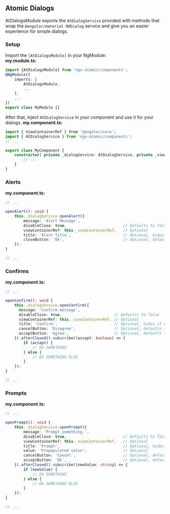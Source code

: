 ## Atomic Dialogs

AtDialogsModule exports the `AtDialogService` provided with methods that wrap the `@angular/material MdDialog` service
and give you an easier experience for simple dialogs.

### Setup
Import the `[AtDialogsModule]` in your NgModule:<br>
**my.module.ts:**
```typescript
import {AtDialogsModule} from 'ngx-atomic/components';
@NgModule({
    imports: [
        AtDialogsModule,
        ...
    ],
    ...
})
export class MyModule {}
```

After that, inject `AtDialogService` in your component and use it for your dialogs.
**my.component.ts:**
```typescript
import { ViewContainerRef } from '@angular/core';
import { AtDialogService } from 'ngx-atomic/components';
// ...

export class MyComponent {
    constructor( private _dialogService: AtDialogService, private _viewContainerRef: ViewContainerRef) {
        // ...
    }
}
```

### Alerts
**my.component.ts:**
```typescript
// ...

openAlert(): void {
    this._dialogService.openAlert({
        message: 'Alert Message',
        disableClose: true,                         // Defaults to false
        viewContainerRef: this._viewContainerRef,   // Optional
        title: 'Alert Title',                       // Optional, hides if not provided
        closeButton: 'Ok',                          // Optional, defaults to 'Close'
    });
}

// ...
```

### Confirms
**my.component.ts:**
```typescript
// ...

openConfirm(): void {
    this._dialogService.openConfirm({
      message: 'Confirm message',
      disableClose: true,                       // Defaults to false
      viewContainerRef: this._viewContainerRef, // Optional
      title: 'Confirm',                         // Optional, hides if not provided
      cancelButton: 'Disagree',                 // Optional, defaults to 'Cancel'
      acceptButton: 'Agree',                    // Optional, defaults to 'Accept'
    }).afterClosed().subscribe((accept: boolean) => {
        if (accept) {
            // DO SOMETHING
        } else {
            // DO SOMETHING ELSE
        }
    });
}

// ...
```

### Prompts
**my.component.ts:**
```typescript
// ...

openPrompt(): void {
    this._dialogService.openPrompt({
        message: 'Prompt something.',
        disableClose: true,                         // Defaults to false
        viewContainerRef: this._viewContainerRef,   // Optional
        title: 'Prompt',                            // Optional, hides if not provided
        value: 'Prepopulated value',                // Optional
        cancelButton: 'Cancel',                     // Optional, defaults to 'Cancel'
        acceptButton: 'Ok',                         // Optional, defaults to 'Accept'
    }).afterClosed().subscribe((newValue: string) => {
        if (newValue) {
            // DO SOMETHING
        } else {
            // DO SOMETHING ELSE
        }
    });
}

// ...
```


